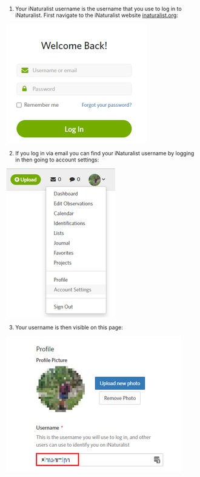  1. Your iNaturalist username is the username that you use to log in to iNaturalist. First navigate to the iNaturalist website <a href='https://www.inaturalist.org/' target='_blank'> inaturalist.org</a>:
 
 ![IMG](images/inat_help_1.png)
 
 2. If you log in via email you can find your iNaturalist username by logging in then going to account settings:
 
 ![IMG](images/inat_help_2.png)
 
 3. Your username is then visible on this page:
 
 ![IMG](images/inat_help_3.png) 
 